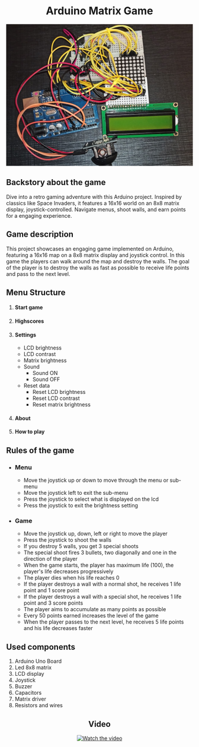 <h1 align="center">Arduino Matrix Game</h1>

<p align="center">
  <img src="https://github.com/Moarcas/ArduinoMatrixGame/blob/master/game.jpg" alt=" Matrix Game Photo">
</p>

<h2>Backstory about the game</h2>
<p>
  Dive into a retro gaming adventure with this Arduino project. Inspired by classics like Space Invaders, it features a 16x16 world on an 8x8 matrix display, joystick-controlled. Navigate menus, shoot walls, and earn points for a engaging       
  experience.
</p>

<h2>Game description</h2>
<p>
This project showcases an engaging game implemented on Arduino, featuring a 16x16 map on a 8x8 matrix display and joystick control. In this game the players can walk around the map and destroy the walls. 
The goal of the player is to destroy the walls as fast as possible to receive life points and pass to the next level. 
</p>

<h2>Menu Structure</h2>
<ol>
  <li>
    <h4>Start game</h4>
  </li>
  <li>
    <h4>Highscores</h4>
  </li>
  <li>
    <h4>Settings</h4>
    <ul>
      <li>LCD brightness</li>
      <li>LCD contrast</li>
      <li>Matrix brightness</li>
      <li>
        Sound
        <ul>
          <li>Sound ON</li>
          <li>Sound OFF</li>
        </ul>
      </li>
      <li>
        Reset data
        <ul>
          <li>Reset LCD brightness</li>
          <li>Reset LCD contrast</li>
          <li>Reset matrix brightness</li>
        </ul>
      </li>
    </ul>
  </li>
  <li>
    <h4>About</h4>
  </li>
  <li>
    <h4>How to play</h4>
  </li>
</ol>

<h2>Rules of the game</h2>
<ul>
  <li>
    <h3>Menu</h3>
    <ul>
      <li>Move the joystick up or down to move through the menu or sub-menu</li>
      <li>Move the joystick left to exit the sub-menu</li>
      <li>Press the joystick to select what is displayed on the lcd</li>
      <li>Press the joystick to exit the brightness setting</li>
    </ul>
  </li>
  <li>
    <h3>Game</h3>
    <ul>
      <li>Move the joystick up, down, left or right to move the player</li>
      <li>Press the joystick to shoot the walls</li>
      <li>If you destroy 5 walls, you get 3 special shoots</li>
      <li>The special shoot fires 3 bullets, two diagonally and one in the direction of the player</li>
      <li>When the game starts, the player has maximum life (100), the player's life decreases progressively</li>
      <li>The player dies when his life reaches 0</li>
      <li>If the player destroys a wall with a normal shot, he receives 1 life point and 1 score point</li>
      <li>If the player destroys a wall with a special shot, he receives 1 life point and 3 score points</li>
      <li>The player aims to accumulate as many points as possible</li>
      <li>Every 50 points earned increases the level of the game</li>
      <li>When the player passes to the next level, he receives 5 life points and his life decreases faster</li>
    </ul>
  </li>
</ul>

<h2>Used components</h2>
<ol>
  <li>Arduino Uno Board</li>
  <li>Led 8x8 matrix</li>
  <li>LCD display</li>
  <li>Joystick</li>
  <li>Buzzer</li>
  <li>Capacitors</li>
  <li>Matrix driver</li>
  <li>Resistors and wires</li>
</ol>

<h2 align="center">Video</h2>

<p align="center">
  <a href="https://youtu.be/V6WaHavQ9yE">
    <img src="https://img.youtube.com/vi/V6WaHavQ9yE/maxresdefault.jpg" alt="Watch the video">
  </a>
</p>
